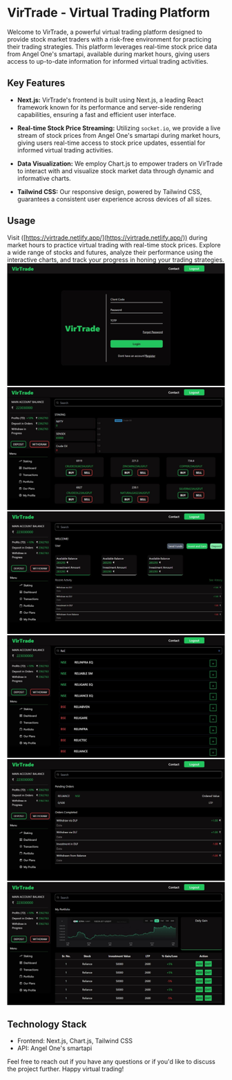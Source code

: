 # VirTrade - Virtual Trading Platform

Welcome to VirTrade, a powerful virtual trading platform designed to provide stock market traders with a risk-free environment for practicing their trading strategies. This platform leverages real-time stock price data from Angel One's smartapi, available during market hours, giving users access to up-to-date information for informed virtual trading activities.

## Key Features

- **Next.js:** VirTrade's frontend is built using Next.js, a leading React framework known for its performance and server-side rendering capabilities, ensuring a fast and efficient user interface.

- **Real-time Stock Price Streaming:** Utilizing `socket.io`, we provide a live stream of stock prices from Angel One's smartapi during market hours, giving users real-time access to stock price updates, essential for informed virtual trading activities.

- **Data Visualization:** We employ Chart.js to empower traders on VirTrade to interact with and visualize stock market data through dynamic and informative charts.

- **Tailwind CSS:** Our responsive design, powered by Tailwind CSS, guarantees a consistent user experience across devices of all sizes.


## Usage

Visit ([https://virtrade.netlify.app/](https://virtrade.netlify.app/)) during market hours to practice virtual trading with real-time stock prices. Explore a wide range of stocks and futures, analyze their performance using the interactive charts, and track your progress in honing your trading strategies.
![VirTrade UI](./Login_Page.jpg)
![VirTrade UI](./Staking_Page.jpg)
![VirTrade UI](./Dashboard.jpg)
![VirTrade UI](./Filter.jpg)
![VirTrade UI](./Transactions.jpg)
![VirTrade UI](./Portfolio.jpg)

## Technology Stack

- Frontend: Next.js, Chart.js, Tailwind CSS
- API: Angel One's smartapi

Feel free to reach out if you have any questions or if you'd like to discuss the project further. Happy virtual trading!
